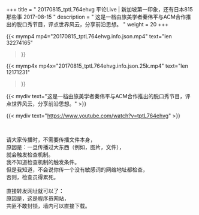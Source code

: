 +++
title = " 20170815_tptL764ehvg 平论Live | 新加坡第一印象，还有日本815那些事 2017-08-15 "
description = " 这是一档由旅美学者秦伟平与ACM合作推出的脱口秀节目，评点世界风云，分享前沿思想。 "
weight = 20
+++

{{< mymp4 mp4="20170815_tptL764ehvg.info.json.mp4" 
text="len 32274165"
>}}

{{< mymp4x  mp4x="20170815_tptL764ehvg.info.json.25k.mp4"
text="len 12171231"
>}}


{{< mydiv text="这是一档由旅美学者秦伟平与ACM合作推出的脱口秀节目，评点世界风云，分享前沿思想。" >}}
<br>

{{< mydiv text="https://www.youtube.com/watch?v=tptL764ehvg" >}}


<br>

请大家传播时，不需要传播文件本身，<br>
原因是：一旦传播过大东西（例如，图片，文件），<br>
就会触发检查机制。<br>
我不知道检查机制的触发条件。<br>
但是我知道，不会说你传一个没有敏感词的网络地址都检查，<br>
否则，检查员得累死。<br><br>
直接转发网址就可以了：<br>
原因是，这是程序员网站，<br>
共匪不敢封锁，墙内可以直接下载。



